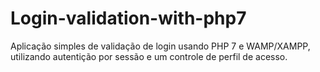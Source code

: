 # Login-validation-with-php7
Aplicação simples de validação de login usando PHP 7 e WAMP/XAMPP, utilizando autentição por sessão e um controle de perfil de acesso.
